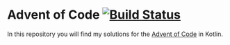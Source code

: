 # Advent of Code [![Build Status](https://travis-ci.com/pgrosslicht/advent-of-code.svg?branch=master)](https://travis-ci.com/pgrosslicht/advent-of-code)

In this repository you will find my solutions for the [Advent of Code](https://adventofcode.com) in Kotlin.
